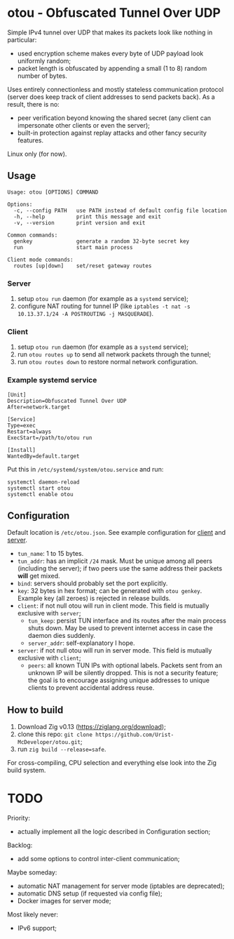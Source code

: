 # otou - Obfuscated Tunnel Over UDP

Simple IPv4 tunnel over UDP that makes its packets look like nothing in particular:
* used encryption scheme makes every byte of UDP payload look uniformly random;
* packet length is obfuscated by appending a small (1 to 8) random number of bytes.

Uses entirely connectionless and mostly stateless communication protocol
(server does keep track of client addresses to send packets back). As a result, there is no:

* peer verification beyond knowing the shared secret (any client can impersonate other clients or even the server);
* built-in protection against replay attacks and other fancy security features.

Linux only (for now).

## Usage

```
Usage: otou [OPTIONS] COMMAND

Options:
  -c, --config PATH   use PATH instead of default config file location
  -h, --help          print this message and exit
  -v, --version       print version and exit

Common commands:
  genkey              generate a random 32-byte secret key
  run                 start main process

Client mode commands:
  routes [up|down]    set/reset gateway routes
```

### Server

1. setup `otou run` daemon (for example as a `systemd` service);
2. configure NAT routing for tunnel IP (like `iptables -t nat -s 10.13.37.1/24 -A POSTROUTING -j MASQUERADE`).

### Client

1. setup `otou run` daemon (for example as a `systemd` service);
2. run `otou routes up` to send all network packets through the tunnel;
3. run `otou routes down` to restore normal network configuration.

### Example systemd service

```
[Unit]
Description=Obfuscated Tunnel Over UDP
After=network.target

[Service]
Type=exec
Restart=always
ExecStart=/path/to/otou run

[Install]
WantedBy=default.target
```

Put this in  `/etc/systemd/system/otou.service` and run:

```
systemctl daemon-reload
systemctl start otou
systemctl enable otou
```

## Configuration

Default location is `/etc/otou.json`.
See example configuration for [client](src/config_client_example.json) and [server](src/config_server_example.json).

* `tun_name`: 1 to 15 bytes.
* `tun_addr`: has an implicit `/24` mask. Must be unique among all peers (including the server);
  if two peers use the same address their packets **will** get mixed.
* `bind`: servers should probably set the port explicitly.
* `key`: 32 bytes in hex format; can be generated with `otou genkey`.
  Example key (all zeroes) is rejected in release builds.
* `client`: if not null otou will run in client mode. This field is mutually exclusive with `server`;
   * `tun_keep`: persist TUN interface and its routes after the main process shuts down.
     May be used to prevent internet access in case the daemon dies suddenly.
   * `server_addr`: self-explanatory I hope.
* `server`: if not null otou will run in server mode. This field is mutually exclusive with `client`;
   * `peers`: all known TUN IPs with optional labels.
     Packets sent from an unknown IP will be silently dropped. This is not a security feature;
     the goal is to encourage assigning unique addresses to unique clients to prevent accidental address reuse.

## How to build

1. Download Zig v0.13 (https://ziglang.org/download);
2. clone this repo: `git clone https://github.com/Urist-McDeveloper/otou.git`;
3. run `zig build --release=safe`.

For cross-compiling, CPU selection and everything else look into the Zig build system.

# TODO

Priority:

* actually implement all the logic described in Configuration section;

Backlog:

* add some options to control inter-client communication;

Maybe someday:

* automatic NAT management for server mode (iptables are deprecated);
* automatic DNS setup (if requested via config file);
* Docker images for server mode;

Most likely never:

* IPv6 support;

